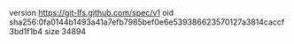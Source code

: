 version https://git-lfs.github.com/spec/v1
oid sha256:0fa0144b1493a41a7efb7985bef0e6e539386623570127a3814caccf3bd1f1b4
size 34894
